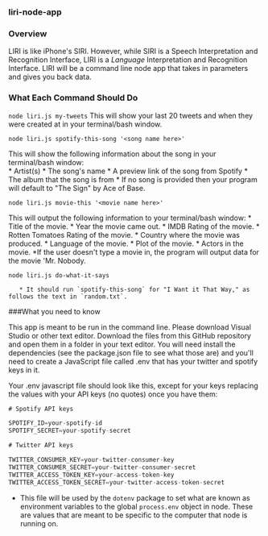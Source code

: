 ### liri-node-app

### Overview
LIRI is like iPhone's SIRI. However, while SIRI is a Speech Interpretation and Recognition Interface, LIRI is a _Language_ Interpretation and Recognition Interface. LIRI will be a command line node app that takes in parameters and gives you back data.

### What Each Command Should Do

`node liri.js my-tweets`
This will show your last 20 tweets and when they were created at in your terminal/bash window.

`node liri.js spotify-this-song '<song name here>'`

This will show the following information about the song in your terminal/bash window:  
     * Artist(s)
     * The song's name
     * A preview link of the song from Spotify
     * The album that the song is from
      * If no song is provided then your program will default to "The Sign" by Ace of Base.

`node liri.js movie-this '<movie name here>'`

  This will output the following information to your terminal/bash window:
       * Title of the movie.
       * Year the movie came out.
       * IMDB Rating of the movie.
       * Rotten Tomatoes Rating of the movie.
       * Country where the movie was produced.
       * Language of the movie.
       * Plot of the movie.
       * Actors in the movie.
       *If the user doesn't type a movie in, the program will output data for the movie 'Mr. Nobody.
  
  `node liri.js do-what-it-says`
  
       * It should run `spotify-this-song` for "I Want it That Way," as follows the text in `random.txt`.
   


###What you need to know

This app is meant to be run in the command line. Please download Visual Studio or other text editor. Download the files from this GitHub repository and open them in a folder in your text editor. You will need install the dependencies (see the package.json file to see what those are) and you'll need to create a JavaScript file called .env that has your twitter and spotify keys in it. 

Your .env javascript file should look like this, except for your keys replacing the values with your API keys (no quotes) once you have them:

```js
# Spotify API keys

SPOTIFY_ID=your-spotify-id
SPOTIFY_SECRET=your-spotify-secret

# Twitter API keys

TWITTER_CONSUMER_KEY=your-twitter-consumer-key
TWITTER_CONSUMER_SECRET=your-twitter-consumer-secret
TWITTER_ACCESS_TOKEN_KEY=your-access-token-key
TWITTER_ACCESS_TOKEN_SECRET=your-twitter-access-token-secret

```

* This file will be used by the `dotenv` package to set what are known as environment variables to the global `process.env` object in node. These are values that are meant to be specific to the computer that node is running on.

